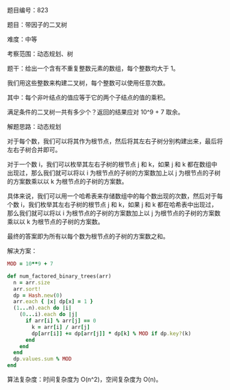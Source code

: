 题目编号：823

题目：带因子的二叉树

难度：中等

考察范围：动态规划、树

题干：给出一个含有不重复整数元素的数组，每个整数均大于 1。

我们用这些整数来构建二叉树，每个整数可以使用任意次数。

其中：每个非叶结点的值应等于它的两个子结点的值的乘积。

满足条件的二叉树一共有多少个？返回的结果应对 10^9 + 7 取余。

解题思路：动态规划

对于每个数，我们可以将其作为根节点，然后将其左右子树分别构建出来，最后将左右子树合并即可。

对于一个数 i，我们可以枚举其左右子树的根节点 j 和 k，如果 j 和 k 都在数组中出现过，那么我们就可以将以 i 为根节点的子树的方案数加上以 j 为根节点的子树的方案数乘以以 k 为根节点的子树的方案数。

具体来说，我们可以用一个哈希表来存储数组中的每个数出现的次数，然后对于每个数 i，我们枚举其左右子树的根节点 j 和 k，如果 j 和 k 都在哈希表中出现过，那么我们就可以将以 i 为根节点的子树的方案数加上以 j 为根节点的子树的方案数乘以以 k 为根节点的子树的方案数。

最终的答案即为所有以每个数为根节点的子树的方案数之和。

解决方案：

```ruby
MOD = 10**9 + 7

def num_factored_binary_trees(arr)
  n = arr.size
  arr.sort!
  dp = Hash.new(0)
  arr.each { |x| dp[x] = 1 }
  (1...n).each do |i|
    (0...i).each do |j|
      if arr[i] % arr[j] == 0
        k = arr[i] / arr[j]
        dp[arr[i]] += dp[arr[j]] * dp[k] % MOD if dp.key?(k)
      end
    end
  end
  dp.values.sum % MOD
end
```

算法复杂度：时间复杂度为 O(n^2)，空间复杂度为 O(n)。